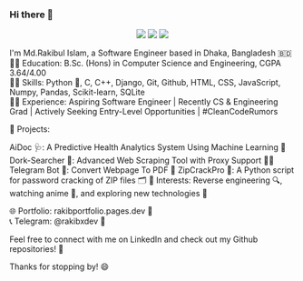 ### Hi there 👋

<p align="center">
  <img src="https://img.shields.io/badge/OS-Linux%20%7C%20Windows%2010-informational?style=flat&logo=linux&logoColor=white&color=2bbc8a">
  <img src="https://img.shields.io/badge/Editor-Visual%20Studio%20Code-informational?style=flat&logo=visual-studio-code&logoColor=white&color=2bbc8a">
  <img src="https://img.shields.io/badge/Language-Python%20%7C%20C%20%7C%20C++-informational?style=flat&logo=python&logoColor=white&color=2bbc8a">
</p>


I'm Md.Rakibul Islam, a Software Engineer based in Dhaka, Bangladesh 🇧🇩
👨‍🎓 Education: B.Sc. (Hons) in Computer Science and Engineering, CGPA 3.64/4.00 <br>
👨‍💻 Skills: Python 🐍, C, C++, Django, Git, Github, HTML, CSS, JavaScript, Numpy, Pandas, Scikit-learn, SQLite <br>
👨‍💼 Experience: Aspiring Software Engineer | Recently CS & Engineering Grad | Actively Seeking Entry-Level Opportunities | #CleanCodeRumors <br>

🤖 Projects:

AiDoc 🩺: A Predictive Health Analytics System Using Machine Learning 🧬
Dork-Searcher 🔎: Advanced Web Scraping Tool with Proxy Support 🕵️‍♂️
Telegram Bot 🤖: Convert Webpage To PDF 📄
ZipCrackPro 🔑: A Python script for password cracking of ZIP files 🗂️
🚀 Interests: Reverse engineering 🔍, watching anime 🍿, and exploring new technologies 🔭

🌐 Portfolio: rakibportfolio.pages.dev 🌟 <br>
📞 Telegram: @rakibxdev 💬

Feel free to connect with me on LinkedIn and check out my Github repositories! 🤝

Thanks for stopping by! 😄
